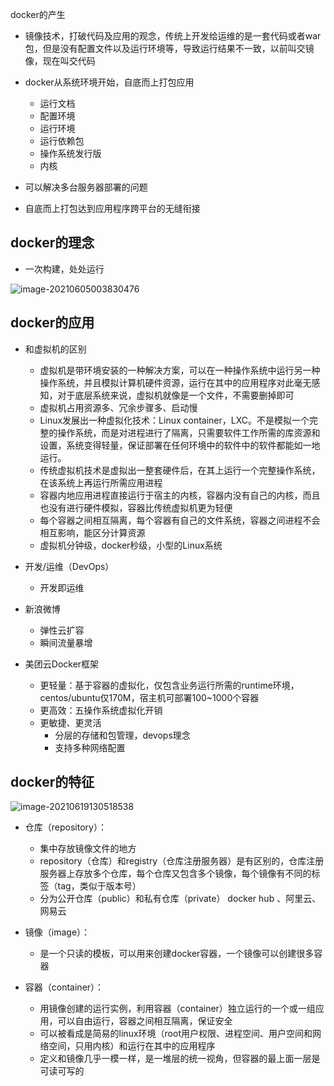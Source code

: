 docker的产生

- 镜像技术，打破代码及应用的观念，传统上开发给运维的是一套代码或者war包，但是没有配置文件以及运行环境等，导致运行结果不一致，以前叫交镜像，现在叫交代码

- docker从系统环境开始，自底而上打包应用
  -  运行文档
  - 配置环境
  - 运行环境
  - 运行依赖包
  - 操作系统发行版
  - 内核

- 可以解决多台服务器部署的问题
- 自底而上打包达到应用程序跨平台的无缝衔接

## docker的理念

- 一次构建，处处运行

![image-20210605003830476](../学习笔记/images/image-20210605003830476.png)

## docker的应用

- 和虚拟机的区别

  - 虚拟机是带环境安装的一种解决方案，可以在一种操作系统中运行另一种操作系统，并且模拟计算机硬件资源，运行在其中的应用程序对此毫无感知，对于底层系统来说，虚拟机就像是一个文件，不需要删掉即可
  - 虚拟机占用资源多、冗余步骤多、启动慢
  - Linux发展出一种虚拟化技术：Linux container，LXC。不是模拟一个完整的操作系统，而是对进程进行了隔离，只需要软件工作所需的库资源和设置，系统变得轻量，保证部署在任何环境中的软件中的软件都能如一地运行。
  - 传统虚拟机技术是虚拟出一整套硬件后，在其上运行一个完整操作系统，在该系统上再运行所需应用进程
  - 容器内地应用进程直接运行于宿主的内核，容器内没有自己的内核，而且也没有进行硬件模拟，容器比传统虚拟机更为轻便
  - 每个容器之间相互隔离，每个容器有自己的文件系统，容器之间进程不会相互影响，能区分计算资源
  - 虚拟机分钟级，docker秒级，小型的Linux系统
- 开发/运维（DevOps）
  - 开发即运维
- 新浪微博
  - 弹性云扩容
  - 瞬间流量暴增
- 美团云Docker框架
  - 更轻量：基于容器的虚拟化，仅包含业务运行所需的runtime环境，centos/ubuntu仅170M，宿主机可部署100~1000个容器
  - 更高效：五操作系统虚拟化开销
  - 更敏捷、更灵活
    - 分层的存储和包管理，devops理念
    - 支持多种网络配置

## docker的特征

![image-20210619130518538](../学习笔记/images/image-20210619130518538.png)

- 仓库（repository）：

  - 集中存放镜像文件的地方
  - repository（仓库）和registry（仓库注册服务器）是有区别的，仓库注册服务器上存放多个仓库，每个仓库又包含多个镜像，每个镜像有不同的标签（tag，类似于版本号）
  - 分为公开仓库（public）和私有仓库（private） docker hub 、阿里云、网易云

- 镜像（image）：

  - 是一个只读的模板，可以用来创建docker容器，一个镜像可以创建很多容器

- 容器（container）：

  - 用镜像创建的运行实例，利用容器（container）独立运行的一个或一组应用，可以自由运行，容器之间相互隔离，保证安全
  - 可以被看成是简易的linux环境（root用户权限、进程空间、用户空间和网络空间，只用内核）和运行在其中的应用程序
  - 定义和镜像几乎一模一样，是一堆层的统一视角，但容器的最上面一层是可读可写的

  